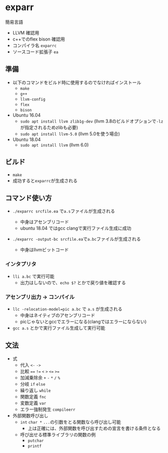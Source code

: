 # exparr
簡易言語

* LLVM 確認用
* c++でのflex bison 確認用
* コンパイラ名 `exparrc`
* ソースコード拡張子 `ea` 


## 準備
* 以下のコマンドをビルド時に使用するのでなければインストール
    * `make`
    * `g++`
    * `llvm-config`
    * `flex`
    * `bison`
* Ubuntu 16.04
    * `sudo apt install llvm zlib1g-dev` (llvm 3.8のビルドオプションで`-lz`が指定されるためzlibも必要)
    * `sudo apt install llvm-5.0` (llvm 5.0を使う場合)
* Ubuntu 18.04
    * `sudo apt install llvm` (llvm 6.0)


## ビルド
* `make`
* 成功すると`exparrc`が生成される


## コマンド使い方
* `./exparrc srcfile.ea` で`a.s`ファイルが生成される
    * 中身はアセンブリコード
    * ubuntu 18.04 ではgcc clangで実行ファイル生成に成功

* `./exparrc -output-bc srcfile.ea`で`a.bc`ファイルが生成される
    * 中身はllvmビットコード

### インタプリタ
* `lli a.bc` で実行可能
    * 出力はしないので、`echo $?` とかで戻り値を確認する

### アセンブリ出力 -> コンパイル
* `llc -relocation-model=pic a.bc` で `a.s` が生成される
    * 中身はネイティブのアセンブリコード
    * picじゃないとgccでエラーになる(clangではエラーにならない)
* `gcc a.s` とかで実行ファイル生成して実行可能


## 文法
* 式
    * 代入 `<-` `->`
    * 比較 `==` `!=` `<` `>` `<=` `>=`
    * 加減乗除余 `+` `-` `*` `/` `%`
    * 分岐 `if` `else`
    * 繰り返し `while`
    * 関数定義 `fnc`
    * 変数定義 `var`
    * エラー強制発生 `compileerr`
* 外部関数呼び出し
    * `int` `char *` `...`の引数をとる関数なら呼び出し可能
        * 上は正確には、外部関数を呼び出すための宣言を書ける条件となる
    * 呼び出せる標準ライブラリの関数の例
        * `putchar`
        * `printf`

